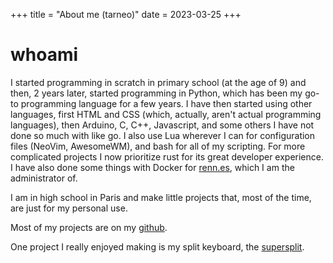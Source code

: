 +++
title = "About me (tarneo)"
date = 2023-03-25
+++

# whoami

I started programming in scratch in primary school (at the age of 9) and then, 2 years later, started programming in Python, which has been my go-to programming language for a few years. I have then started using other languages, first HTML and CSS (which, actually, aren't actual programming languages), then Arduino, C, C++, Javascript, and some others I have not done so much with like go. I also use Lua wherever I can for configuration files (NeoVim, AwesomeWM), and bash for all of my scripting. For more complicated projects I now prioritize rust for its great developer experience. I have also done some things with Docker for [renn.es](https://renn.es), which I am the administrator of.

I am in high school in Paris and make little projects that, most of the time, are just for my personal use.

Most of my projects are on my <a href="https://github.com/tarneaux" target="_blank">github</a>.

One project I really enjoyed making is my split keyboard, the [supersplit](/posts/split_keyboard).

